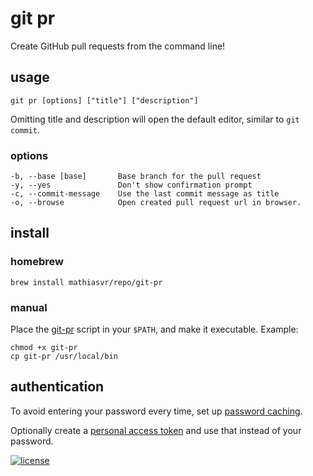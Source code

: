 # git pr

Create GitHub pull requests from the command line!

## usage
    git pr [options] ["title"] ["description"]

Omitting title and description will open the default editor, similar to `git commit`.

### options
    -b, --base [base]       Base branch for the pull request
    -y, --yes               Don't show confirmation prompt
    -c, --commit-message    Use the last commit message as title
    -o, --browse            Open created pull request url in browser.

## install

### homebrew
    brew install mathiasvr/repo/git-pr

### manual
Place the [git-pr](https://github.com/mathiasvr/git-pr/blob/master/git-pr) script in your `$PATH`, and make it executable. Example:

    chmod +x git-pr
    cp git-pr /usr/local/bin

## authentication
To avoid entering your password every time, set up [password caching](https://help.github.com/articles/caching-your-github-password-in-git/).

Optionally create a [personal access token](https://github.com/settings/tokens
) and use that instead of your password.


[![license](http://img.shields.io/:license-MIT-blue.svg?style=flat-square)](http://mvr.mit-license.org)
